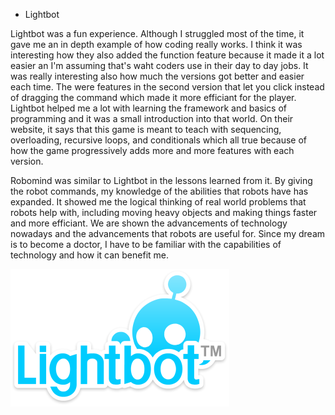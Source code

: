 * Lightbot

Lightbot was a fun experience. Although I struggled most of the time, it gave me an in depth example of how coding really works. I think it was interesting how they also added the function feature because it made it a lot easier an I'm assuming that's waht coders use in their day to day jobs. It was really interesting also how much the versions got better and easier each time. The were features in the second version that let you click instead of dragging the command which made it more efficiant for the player. Lightbot helped me a lot with learning the framework and basics of programming and it was a small introduction into that world. On their website, it says that this game is meant to teach with sequencing, overloading, recursive loops, and conditionals which all true because of how the game progressively adds more and more features with each version.

Robomind was similar to Lightbot in the lessons learned from it. By giving the robot commands, my knowledge of the abilities that robots have has expanded. It showed me the logical thinking of real world problems that robots help with, including moving heavy objects and making things faster and more efficiant. We are shown the advancements of technology nowadays and the advancements that robots are useful for. Since my dream is to become a doctor, I have to be familiar with the capabilities of technology and how it can benefit me.


![alt text](Lightbot.png)
